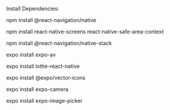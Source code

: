 Install Dependencies:

npm install @react-navigation/native

npm install react-native-screens react-native-safe-area-context

npm install @react-navigation/native-stack

expo install expo-av

expo install lottie-react-native

expo install @expo/vector-icons

expo install expo-camera

expo install expo-image-picker
